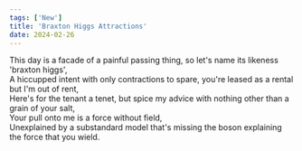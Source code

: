 ```yaml
---
tags: ['New']
title: 'Braxton Higgs Attractions'
date: 2024-02-26
---
```


This day is a facade of a painful passing thing, so let's name its likeness 'braxton higgs',  
A hiccupped intent with only contractions to spare, you're leased as a rental but I'm out of rent,  
Here's for the tenant a tenet, but spice my advice with nothing other than a grain of your salt,  
Your pull onto me is a force without field,  
Unexplained by a substandard model that's missing the boson explaining the force that you wield.  
